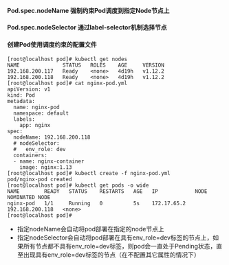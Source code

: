 #### Pod.spec.nodeName      强制约束Pod调度到指定Node节点上

#### Pod.spec.nodeSelector  通过label-selector机制选择节点

#### 创建Pod使用调度约束的配置文件

	[root@localhost pod]# kubectl get nodes
	NAME              STATUS   ROLES    AGE     VERSION
	192.168.200.117   Ready    <none>   4d19h   v1.12.2
	192.168.200.118   Ready    <none>   4d19h   v1.12.2
	[root@localhost pod]# cat nginx-pod.yml 
	apiVersion: v1
	kind: Pod
	metadata:
	  name: nginx-pod
	  namespace: default
	  labels:
		app: nginx
	spec:
	  nodeName: 192.168.200.118
	  # nodeSelector:
	  #   env_role: dev
	  containers:
	  - name: nginx-container
		image: nginx:1.13
	[root@localhost pod]# kubectl create -f nginx-pod.yml 
	pod/nginx-pod created
	[root@localhost pod]# kubectl get pods -o wide
	NAME        READY   STATUS    RESTARTS   AGE   IP            NODE              NOMINATED NODE
	nginx-pod   1/1     Running   0          5s    172.17.65.2   192.168.200.118   <none>
	[root@localhost pod]# 
	
- 指定nodeName会自动将pod部署在指定的node节点上
- 指定nodeSelector会自动将pod部署在具有env_role=dev标签的节点上，如果所有节点都不具有env_role=dev标签，则pod会一直处于Pending状态，直至出现具有env_role=dev标签的节点（在不配置其它属性的情况下）
